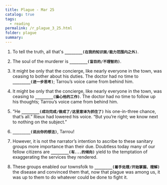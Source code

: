 ```yaml
---
title: Plague - Mar 25
catalog: true
tags: 
  - reading
permalink: /r_plague_3_25.html
folder: plague
summary: 
---
```



1.  To tell the truth, all that's <b data-toggle="tooltip" data-original-title="{{site.data.answers.plag_d_43_a1}}">`________(在我的知识面/能力范围内之外)`</b>.

2.  The soul of the murderer is <b data-toggle="tooltip" data-original-title="{{site.data.answers.plag_d_43_b1}}">`________(盲目的/不理智的)`</b>.

3.  It might be only that the concierge, like nearly everyone in the town, was ceasing to bother about his duties. The doctor had no time to <b data-toggle="tooltip" data-original-title="{{site.data.answers.plag_d_43_c1}}">`________(进一步思考)`</b>; Tarrou’s voice came from behind him.

4.  It might be only that the concierge, like nearly everyone in the town, was ceasing to <b data-toggle="tooltip" data-original-title="{{site.data.answers.plag_d_43_d1}}">`________(操心他的工作)`</b>. The doctor had no time to follow up his thoughts; Tarrou’s voice came from behind him.

5.  “He <b data-toggle="tooltip" data-original-title="{{site.data.answers.plag_d_43_e1}}">`________(成功完成/做成了/这里意译为抓住了)`</b> his one-in-three chance, that’s all.” Rieux had lowered his voice. “But you’re right; we know next to nothing on the subject.”

6.  <b data-toggle="tooltip" data-original-title="{{site.data.answers.plag_d_43_f1}}">`________(说出你的想法)`</b>, Tarrou!

7.  However, it is not the narrator’s intention to ascribe to these sanitary groups more importance than their due. Doubtless today many of our fellow citizens are <b data-toggle="tooltip" data-original-title="{{site.data.answers.plag_d_43_g1}}">`________(有...的倾向)`</b> yield to the temptation of exaggerating the services they rendered.

8.  These groups enabled our townsfolk to <b data-toggle="tooltip" data-original-title="{{site.data.answers.plag_d_43_h1}}">`________(着手处理/开始掌握、理解)`</b> the disease and convinced them that, now that plague was among us, it was up to them to do whatever could be done to fight it.